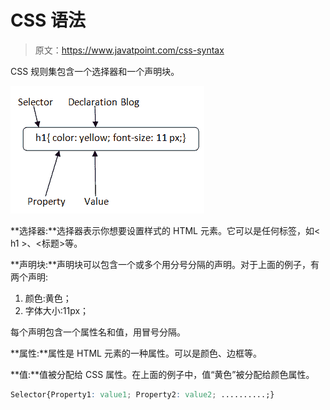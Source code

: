 # CSS 语法

> 原文：<https://www.javatpoint.com/css-syntax>

CSS 规则集包含一个选择器和一个声明块。

![CSS syntax](img/c19e6f36f68394c606aa5bc59573b823.png)

**选择器:**选择器表示你想要设置样式的 HTML 元素。它可以是任何标签，如< h1 >、<标题>等。

**声明块:**声明块可以包含一个或多个用分号分隔的声明。对于上面的例子，有两个声明:

1.  颜色:黄色；
2.  字体大小:11px；

每个声明包含一个属性名和值，用冒号分隔。

**属性:**属性是 HTML 元素的一种属性。可以是颜色、边框等。

**值:**值被分配给 CSS 属性。在上面的例子中，值“黄色”被分配给颜色属性。

```css
Selector{Property1: value1; Property2: value2; ..........;}

```